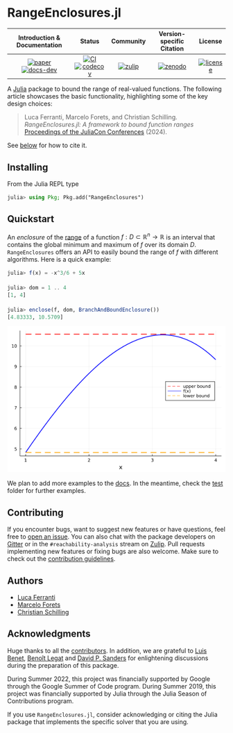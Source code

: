 # RangeEnclosures.jl

| **Introduction & Documentation** | **Status** | **Community** |**Version-specific Citation** | **License** |
|:-----------------:|:----------:|:-------------:|:----------------------------:|:-----------:|
| [![paper][paper-img]][paper-url] [![docs-dev][dev-img]][dev-url] | [![CI][ci-img]][ci-url] [![codecov][cov-img]][cov-url] | [![zulip][chat-img]][chat-url] | [![zenodo][doi-img]][doi-url] | [![license][lic-img]][lic-url] |

[paper-img]: https://proceedings.juliacon.org/papers/10.21105/jcon.00122/status.svg
[paper-url]: https://doi.org/10.21105/jcon.00122
[dev-img]: https://img.shields.io/badge/docs-latest-blue.svg
[dev-url]: https://juliareach.github.io/RangeEnclosures.jl/dev/
[ci-img]: https://github.com/JuliaReach/RangeEnclosures.jl/workflows/CI/badge.svg
[ci-url]: https://github.com/JuliaReach/RangeEnclosures.jl/actions/workflows/ci.yml
[cov-img]: https://codecov.io/github/JuliaReach/RangeEnclosures.jl/coverage.svg
[cov-url]: https://app.codecov.io/github/JuliaReach/RangeEnclosures.jl
[chat-img]: https://img.shields.io/badge/zulip-join_chat-brightgreen.svg
[chat-url]: https://julialang.zulipchat.com/#narrow/stream/278609-juliareach
[doi-img]: https://zenodo.org/badge/196427971.svg
[doi-url]: https://zenodo.org/badge/latestdoi/196427971
[lic-img]: https://img.shields.io/github/license/mashape/apistatus.svg
[lic-url]: https://github.com/JuliaReach/RangeEnclosures.jl/blob/master/LICENSE

A [Julia](http://julialang.org) package to bound the range of real-valued functions. The following article showcases the basic functionality, highlighting some of the key design choices:

> Luca Ferranti, Marcelo Forets, and Christian Schilling. *RangeEnclosures.jl: A framework to bound function ranges* [Proceedings of the JuliaCon Conferences](https://doi.org/10.21105/jcon.00122) (2024).

See [below](#-how-to-cite) for how to cite it.

## Installing

From the Julia REPL type

```julia
julia> using Pkg; Pkg.add("RangeEnclosures")
```

## Quickstart

An *enclosure* of the [range](https://en.wikipedia.org/wiki/Range_of_a_function)
of a function $f : D \subset \mathbb{R}^n \to \mathbb{R}$ is an interval that
contains the global minimum and maximum of $f$ over its domain $D$.
`RangeEnclosures` offers an API to easily bound the range of $f$ with different
algorithms. Here is a quick example:

```julia
julia> f(x) = -x^3/6 + 5x

julia> dom = 1 .. 4
[1, 4]

julia> enclose(f, dom, BranchAndBoundEnclosure())
[4.83333, 10.5709]
```

![Example](https://github.com/JuliaReach/RangeEnclosures.jl/blob/master/docs/src/assets//readme_example.png?raw=true)

<!--code to generate plot
using RangeEnclosures, Plots
f(x) = -x^3/6 + 5x
dom = 1 .. 4
b = enclose(f, dom, BranchAndBoundEnclosure())
plot(xlab="x", leg=:right)
plot!(x -> sup(b), 1, 4, c=:red, s=:dash, lw=2, lab="upper bound")
plot!(f, 1, 4, c=:blue, lw=2, lab="f(x)")
plot!(x -> inf(b), c=:orange, s=:dash, lw=2, lab="lower bound")
savefig("readme_example")
-->

We plan to add more examples to the
[docs](http://juliareach.github.io/RangeEnclosures.jl/latest/). In the meantime,
check the [test](https://github.com/JuliaReach/RangeEnclosures.jl/tree/master/test)
folder for further examples.

## Contributing

If you encounter bugs, want to suggest new features or have questions, feel free
to [open an issue](https://github.com/JuliaReach/RangeEnclosures.jl/issues/new).
You can also chat with the package developers on
[Gitter](https://gitter.im/JuliaReach/Lobby?utm_source=badge&utm_medium=badge&utm_campaign=pr-badge&utm_content=badge)
or in the `#reachability-analysis` stream on
[Zulip](https://julialang.zulipchat.com/). Pull requests implementing new
features or fixing bugs are also welcome. Make sure to check out the
[contribution guidelines](https://juliareach.github.io/RangeEnclosures.jl/dev/about/#Contributing-1).

## Authors

- [Luca Ferranti](https://github.com/lucaferranti)
- [Marcelo Forets](https://github.com/mforets)
- [Christian Schilling](https://github.com/schillic)

## Acknowledgments

Huge thanks to all the [contributors](https://github.com/JuliaReach/RangeEnclosures.jl/graphs/contributors). 
In addition, we are grateful to [Luis Benet](https://github.com/lbenet), [Benoît Legat](https://github.com/blegat/) and [David P. Sanders](https://github.com/dpsanders/) for enlightening discussions
during the preparation of this package.

During Summer 2022, this project was financially supported by Google through the
Google Summer of Code program.
During Summer 2019, this project was financially supported by Julia through the
Julia Season of Contributions program.

If you use `RangeEnclosures.jl`, consider acknowledging or citing the Julia package
that implements the specific solver that you are using.
